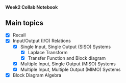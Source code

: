#### Week2 Collab Notebook

Main topics
--------------------------------
- [x] Recall
- [x] Input/Output (I/O) Relations
  - [x] Single Input, Single Output (SISO) Systems
      - [x] Laplace Transform
      - [x] Transfer Function and Block diagram
  - [x] Multiple Input, Single Output (MISO) Systems
  - [x] Multiple Input, Multiple Output (MIMO) Systems
- [x] Block Diagram Algebra
